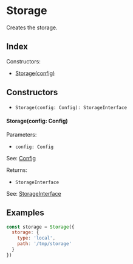 
# Storage


Creates the storage.

## Index


Constructors:

- [Storage(config)](#storageconfig-config)




## Constructors

- `Storage(config: Config): StorageInterface`


#### Storage(config: Config)

Parameters:

- `config: Config`

See: [Config](Config.md)

Returns:

- `StorageInterface`

See: [StorageInterface](StorageInterface.md)

## Examples

```js
const storage = Storage({
  storage: {
    type: 'local',
    path: '/tmp/storage'
  }
})
```